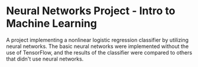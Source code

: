 # Neural Networks Project - Intro to Machine Learning
A project implementing a nonlinear logistic regression classifier by utilizing neural networks. The basic neural networks were implemented without the use of TensorFlow, and the results of the classifier were compared to others that didn't use neural networks.
